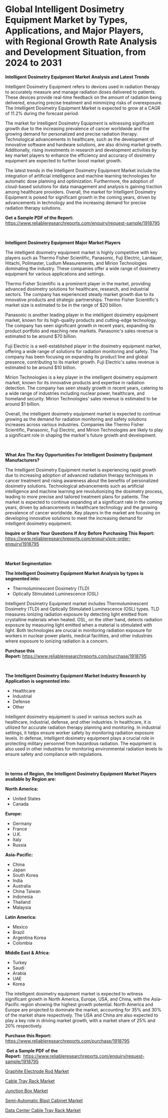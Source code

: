 <p><h1>Global Intelligent Dosimetry Equipment Market by Types, Applications, and Major Players, with Regional Growth Rate Analysis and Development Situation, from 2024 to 2031</h1></p><p><strong>Intelligent Dosimetry Equipment Market Analysis and Latest Trends</strong></p>
<p><p>Intelligent Dosimetry Equipment refers to devices used in radiation therapy to accurately measure and manage radiation doses delivered to patients. These devices provide real-time feedback on the amount of radiation being delivered, ensuring precise treatment and minimizing risks of overexposure. The Intelligent Dosimetry Equipment Market is expected to grow at a CAGR of 11.2% during the forecast period.</p><p>The market for Intelligent Dosimetry Equipment is witnessing significant growth due to the increasing prevalence of cancer worldwide and the growing demand for personalized and precise radiation therapy. Technological advancements in healthcare, such as the development of innovative software and hardware solutions, are also driving market growth. Additionally, rising investments in research and development activities by key market players to enhance the efficiency and accuracy of dosimetry equipment are expected to further boost market growth.</p><p>The latest trends in the Intelligent Dosimetry Equipment Market include the integration of artificial intelligence and machine learning technologies for automatic dose planning and optimization. Furthermore, the adoption of cloud-based solutions for data management and analysis is gaining traction among healthcare providers. Overall, the market for Intelligent Dosimetry Equipment is poised for significant growth in the coming years, driven by advancements in technology and the increasing demand for precise radiation therapy solutions.</p></p>
<p><strong>Get a Sample PDF of the Report:&nbsp;</strong> <a href="https://www.reliableresearchreports.com/enquiry/request-sample/1918795">https://www.reliableresearchreports.com/enquiry/request-sample/1918795</a></p>
<p>&nbsp;</p>
<p><strong>Intelligent Dosimetry Equipment Major Market Players</strong></p>
<p><p>The intelligent dosimetry equipment market is highly competitive with key players such as Thermo Fisher Scientific, Panasonic, Fuji Electric, Landauer, Hitachi, Polimaster, Ludlum Measurements, and Mirion Technologies dominating the industry. These companies offer a wide range of dosimetry equipment for various applications and settings.</p><p>Thermo Fisher Scientific is a prominent player in the market, providing advanced dosimetry solutions for healthcare, research, and industrial sectors. The company has experienced steady market growth due to its innovative products and strategic partnerships. Thermo Fisher Scientific's market size is estimated to be in the range of $20 billion.</p><p>Panasonic is another leading player in the intelligent dosimetry equipment market, known for its high-quality products and cutting-edge technology. The company has seen significant growth in recent years, expanding its product portfolio and reaching new markets. Panasonic's sales revenue is estimated to be around $70 billion.</p><p>Fuji Electric is a well-established player in the dosimetry equipment market, offering a wide range of solutions for radiation monitoring and safety. The company has been focusing on expanding its product line and global presence, contributing to its market growth. Fuji Electric's sales revenue is estimated to be around $10 billion.</p><p>Mirion Technologies is a key player in the intelligent dosimetry equipment market, known for its innovative products and expertise in radiation detection. The company has seen steady growth in recent years, catering to a wide range of industries including nuclear power, healthcare, and homeland security. Mirion Technologies' sales revenue is estimated to be around $1 billion.</p><p>Overall, the intelligent dosimetry equipment market is expected to continue growing as the demand for radiation monitoring and safety solutions increases across various industries. Companies like Thermo Fisher Scientific, Panasonic, Fuji Electric, and Mirion Technologies are likely to play a significant role in shaping the market's future growth and development.</p></p>
<p>&nbsp;</p>
<p><strong>What Are The Key Opportunities For Intelligent Dosimetry Equipment Manufacturers?</strong></p>
<p><p>The Intelligent Dosimetry Equipment market is experiencing rapid growth due to increasing adoption of advanced radiation therapy techniques in cancer treatment and rising awareness about the benefits of personalized dosimetry solutions. Technological advancements such as artificial intelligence and machine learning are revolutionizing the dosimetry process, leading to more precise and tailored treatment plans for patients. The market is expected to continue expanding at a significant rate in the coming years, driven by advancements in healthcare technology and the growing prevalence of cancer worldwide. Key players in the market are focusing on developing innovative solutions to meet the increasing demand for intelligent dosimetry equipment.</p></p>
<p><strong>Inquire or Share Your Questions If Any Before Purchasing This Report:</strong> <a href="https://www.reliableresearchreports.com/enquiry/pre-order-enquiry/1918795">https://www.reliableresearchreports.com/enquiry/pre-order-enquiry/1918795</a></p>
<p>&nbsp;</p>
<p><strong>Market Segmentation</strong></p>
<p><strong>The Intelligent Dosimetry Equipment Market Analysis by types is segmented into:</strong></p>
<p><ul><li>Thermoluminescent Dosimetry (TLD)</li><li>Optically Stimulated Luminescence (OSL)</li></ul></p>
<p><p>Intelligent Dosimetry Equipment market includes Thermoluminescent Dosimetry (TLD) and Optically Stimulated Luminescence (OSL) types. TLD measures ionizing radiation exposure by detecting light emitted from crystalline materials when heated. OSL, on the other hand, detects radiation exposure by measuring light emitted when a material is stimulated with light. Both technologies are crucial in monitoring radiation exposure for workers in nuclear power plants, medical facilities, and other industries where exposure to ionizing radiation is a concern.</p></p>
<p><strong>Purchase this Report:&nbsp;</strong><a href="https://www.reliableresearchreports.com/purchase/1918795">https://www.reliableresearchreports.com/purchase/1918795</a></p>
<p>&nbsp;</p>
<p><strong>The Intelligent Dosimetry Equipment Market Industry Research by Application is segmented into:</strong></p>
<p><ul><li>Healthcare</li><li>Industrial</li><li>Defense</li><li>Other</li></ul></p>
<p><p>Intelligent dosimetry equipment is used in various sectors such as healthcare, industrial, defense, and other industries. In healthcare, it is utilized for accurate radiation therapy planning and monitoring. In industrial settings, it helps ensure worker safety by monitoring radiation exposure levels. In defense, intelligent dosimetry equipment plays a crucial role in protecting military personnel from hazardous radiation. The equipment is also used in other industries for monitoring environmental radiation levels to ensure safety and compliance with regulations.</p></p>
<p>&nbsp;</p>
<p><strong>In terms of Region, the Intelligent Dosimetry Equipment Market Players available by Region are:</strong></p>
<p>
    <p> <strong> North America: </strong>
        <ul>
            <li>United States</li>
            <li>Canada</li>
        </ul>
        </p> 
    <p> <strong> Europe: </strong>
        <ul>
            <li>Germany</li>
            <li>France</li>
            <li>U.K.</li>
            <li>Italy</li>
            <li>Russia</li>
        </ul>
        </p> 
    <p> <strong> Asia-Pacific: </strong>
        <ul>
            <li>China</li>
            <li>Japan</li>
            <li>South Korea</li>
            <li>India</li>
            <li>Australia</li>
            <li>China Taiwan</li>
            <li>Indonesia</li>
            <li>Thailand</li>
            <li>Malaysia</li>
        </ul>
        </p> 
    <p> <strong> Latin America: </strong>
        <ul>
            <li>Mexico</li>
            <li>Brazil</li>
            <li>Argentina Korea</li>
            <li>Colombia</li>
        </ul>
        </p> 
    <p> <strong> Middle East & Africa: </strong>
        <ul>
            <li>Turkey</li>
            <li>Saudi</li>
            <li>Arabia</li>
            <li>UAE</li>
            <li>Korea</li>
        </ul>
    </p>
    </p>
<p><p>The intelligent dosimetry equipment market is expected to witness significant growth in North America, Europe, USA, and China, with the Asia-Pacific region showing the highest growth potential. North America and Europe are projected to dominate the market, accounting for 35% and 30% of the market share respectively. The USA and China are also expected to play a key role in driving market growth, with a market share of 25% and 20% respectively.</p></p>
<p><strong>Purchase this Report: </strong><a href="https://www.reliableresearchreports.com/purchase/1918795">https://www.reliableresearchreports.com/purchase/1918795</a></p>
<p>&nbsp;<strong>Get a Sample PDF of the Report:&nbsp;&nbsp;</strong><a href="https://www.reliableresearchreports.com/enquiry/request-sample/1918795">https://www.reliableresearchreports.com/enquiry/request-sample/1918795</a></p>
<p><strong></strong></p>
<p><p><a href="https://view.publitas.com/reportprime-1/graphite-electrode-rod-market-analysis-examines-its-scope-on-growth-opportunities-and-forecasted-trends-spanning-from-2024-to-2031/">Graphite Electrode Rod Market</a></p><p><a href="https://meowing-canidae-761.notion.site/Cable-Tray-Rack-Market-Research-Report-Unlocks-Analysis-on-the-Market-Financial-Status-Market-Size--881c7be5bcdc4f458bbac3502280574a">Cable Tray Rack Market</a></p><p><a href="https://view.publitas.com/reportprime-1/junction-box-market-dynamics-2024-2031-also-about-its-market-trends-projections-and-opportunities/">Junction Box Market</a></p><p><a href="https://github.com/yemakinde/Market-Research-Report-List-1/blob/main/semi-automatic-blast-cabinet-market.md">Semi-Automatic Blast Cabinet Market</a></p><p><a href="https://sudsy-motorcycle-bbc.notion.site/Data-Center-Cable-Tray-Rack-Market-Size-Furnishes-Valuable-Information-Encompassing-Market-Share-Ma-a216729954c1435896f8bb8fd6316864">Data Center Cable Tray Rack Market</a></p></p>